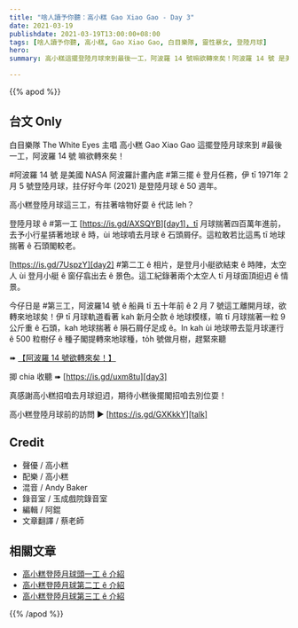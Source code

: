 ```yaml
---
title: "啥人讀予你聽：高小糕 Gao Xiao Gao - Day 3"
date: 2021-03-19
publishdate: 2021-03-19T13:00:00+08:00
tags: [啥人讀予你聽, 高小糕, Gao Xiao Gao, 白目樂隊, 靈性暴女, 登陸月球]
hero:
summary: 高小糕這擺登陸月球來到最後一工，阿波羅 14 號嘛欲轉來矣！阿波羅 14 號 是美國 NASA 阿波羅計畫內底第三擺 ê 登月任務，伊 tī 1971年 2 月 5 號登陸月球，拄仔好今年 (2021) 是登陸月球 ê 50 週年。

---
```


{{% apod %}}


## 台文 Only

白目樂隊 The White Eyes 主唱 高小糕 Gao Xiao Gao 這擺登陸月球來到 #最後一工，阿波羅 14 號 嘛欲轉來矣！

\#阿波羅 14 號 是美國 NASA 阿波羅計畫內底 #第三擺 ê 登月任務，伊 tī 1971年 2 月 5 號登陸月球，拄仔好今年 (2021) 是登陸月球 ê 50 週年。

高小糕登陸月球這三工，有拄著啥物好耍 ê 代誌 leh？

登陸月球 ê #第一工  [https://is.gd/AXSQYB][day1]，tī 月球揣著四百萬年進前，去予小行星挵著地球 ê 時，ùi 地球噴去月球 ê 石頭屑仔。這粒敢若比這馬 tī 地球揣著 ê 石頭閣較老。

[https://is.gd/7UspzY][day2] #第二工 ê 相片，是登月小艇欲結束 ê 時陣，太空人 ùi 登月小艇 ê 窗仔翕出去 ê 景色。這工紀錄著兩个太空人 tī 月球面頂𨑨迌 ê 情景。

今仔日是 #第三工，阿波羅14 號 ê 船員 tī 五十年前 ê 2 月 7 號這工離開月球，欲轉來地球矣！伊 tī 月球軌道看著 kah 新月仝款 ê 地球模樣，嘛 tī 月球揣著一粒 9 公斤重 ê 石頭，kah 地球揣著 ê 隕石屑仔足成 ê。In kah ùi 地球帶去踅月球運行 ê 500 粒樹仔 ê 種子閣提轉來地球種，to̍h 號做月樹，趕緊來聽

➠ [【阿波羅 14 號欲轉來矣！】][article3]

揤 chia 收聽 ➠  [https://is.gd/uxm8tu][day3]

真感謝高小糕招咱去月球𨑨迌，期待小糕後擺閣招咱去別位耍！

高小糕登陸月球前的訪問 ▶ [https://is.gd/GXKkkY][talk]


## Credit

- 聲優 / 高小糕
- 配樂 / 高小糕
- 混音 / Andy Baker
- 錄音室 / 玉成戲院錄音室
- 編輯 / 阿錕
- 文章翻譯 / 蔡老師

## 相關文章

- [高小糕登陸月球頭一工 ê 介紹][intro1]
- [高小糕登陸月球第二工 ê 介紹][intro2]
- [高小糕登陸月球第三工 ê 介紹][intro3]



{{% /apod %}}

[talk]: https://is.gd/GXKkkY
[day1]: https://is.gd/AXSQYB
[article1]: https://apod.tw/daily/20210203/
[day2]: https://is.gd/7UspzY
[article2]: https://apod.tw/daily/20210204/
[day3]: https://is.gd/uxm8tu
[article3]: https://apod.tw/daily/20210205/
[intro1]: https://apod.tw/bonus/gaoxiaogao-day1/
[intro2]: https://apod.tw/bonus/gaoxiaogao-day2/
[intro3]: https://apod.tw/bonus/gaoxiaogao-day3/
